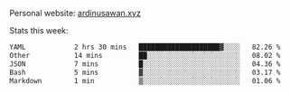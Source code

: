 Personal website: [ardinusawan.xyz](https://ardinusawan.xyz)

Stats this week:
<!--START_SECTION:waka-->

```txt
YAML            2 hrs 30 mins   ████████████████████▓░░░░   82.26 %
Other           14 mins         ██░░░░░░░░░░░░░░░░░░░░░░░   08.02 %
JSON            7 mins          █░░░░░░░░░░░░░░░░░░░░░░░░   04.36 %
Bash            5 mins          ▓░░░░░░░░░░░░░░░░░░░░░░░░   03.17 %
Markdown        1 min           ▒░░░░░░░░░░░░░░░░░░░░░░░░   01.06 %
```

<!--END_SECTION:waka-->
